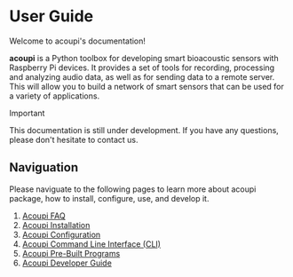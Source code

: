 # User Guide

Welcome to acoupi's documentation!

**acoupi** is a Python toolbox for developing smart bioacoustic sensors with Raspberry Pi devices. It provides a set of tools for recording, processing and analyzing audio data, as well as for sending data to a remote server. This will allow you to build a network of smart sensors that can be used for a variety of applications.

>[!IMPORTANT]
This documentation is still under development. If you have any questions, please don't hesitate to contact us. 

## Naviguation
Please naviguate to the following pages to learn more about acoupi package, how to install, configure, use, and develop it.

1. [Acoupi FAQ](/docs/user_guide/faq.md)
2. [Acoupi Installation](/docs/user_guide/installation.md) 
3. [Acoupi Configuration](/docs/user_guide/configurations.md)
4. [Acoupi Command Line Interface (CLI)](/docs/user_guide/cli.md)
5. [Acoupi Pre-Built Programs](/docs/user_guide/programs.md)
6. [Acoupi Developer Guide](/docs/developer_guide/)
